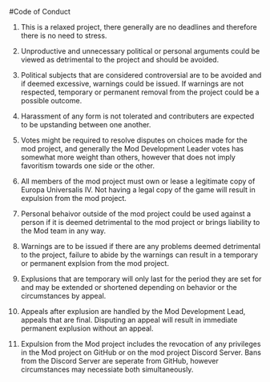 #Code of Conduct

1. This is a relaxed project, there generally are no deadlines and therefore there is no need to stress.

2. Unproductive and unnecessary political or personal arguments could be viewed as detrimental to the project and should be avoided.

3. Political subjects that are considered controversial are to be avoided and if deemed excessive, warnings could be issued.  If warnings are not respected, temporary or permanent removal from the project could be a possible outcome. 

4. Harassment of any form is not tolerated and contributers are expected to be upstanding between one another.

5. Votes might be required to resolve disputes on choices made for the mod project, and generally the Mod Development Leader votes has somewhat more weight than others, however that does not imply favoritism towards one side or the other.

6. All members of the mod project must own or lease a legitimate copy of Europa Universalis IV. Not having a legal copy of the game will result in expulsion from the mod project.

7. Personal behaivor outside of the mod project could be used against a person if it is deemed detrimental to the mod project or brings liability to the Mod team in any way.

8. Warnings are to be issued if there are any problems deemed detrimental to the project, failure to abide by the warnings can result in a temporary or permanent explsion from the mod project.

9. Explusions that are temporary will only last for the period they are set for and may be extended or shortened depending on behavior or the circumstances by appeal.

10. Appeals after explusion are handled by the Mod Development Lead, appeals that are final.  Disputing an appeal will result in immediate permanent explusion without an appeal.

11. Expulsion from the Mod project includes the revocation of any privileges in the Mod project on GitHub or on the mod project Discord Server.  Bans from the Discord Server are seperate from GitHub, however circumstances may necessiate both simultaneously.
